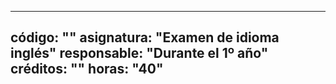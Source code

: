 ---
   código: ""
   asignatura: "Examen de idioma inglés"
   responsable: "Durante el 1º año"
   créditos: ""
   horas: "40"
----
<!--stackedit_data:
eyJoaXN0b3J5IjpbMTk0NTMxNzU2OV19
-->